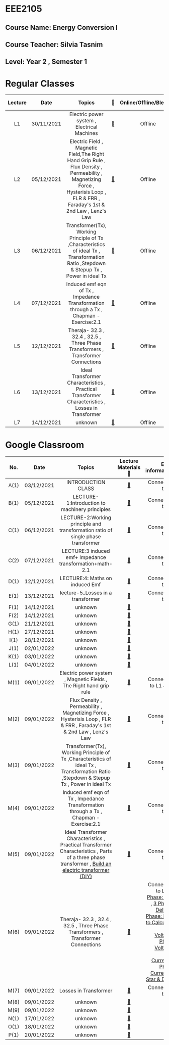 # **EEE2105** 
## Course Name: Energy Conversion I
## Course Teacher: **Silvia Tasnim**
## Level: Year 2 , Semester 1


# **Regular Classes** 
|Lecture|Date|Topics|:link:|Online/Offline/Blended|Extra information|
|:-----:|:------:|:-----:|:-----:|:-----:|-----:|
|L1|30/11/2021|Electric power system , Electrical Machines |[:notebook_with_decorative_cover:](https://www.protectedtext.com/eee2105)|Offline|Connected to A1 & M1|
|L2|05/12/2021|Electric Field , Magnetic Field,The Right Hand Grip Rule ,  Flux Density , Permeability , Magnetizing Force , Hysterisis Loop , FLR & FRR , Faraday's 1st & 2nd Law , Lenz's Law |[:notebook_with_decorative_cover:](https://www.protectedtext.com/eee2105)|Offline|Connected to B1 & M2|
|L3|06/12/2021|Transformer(Tx), Working Principle of Tx ,Characteristics of ideal Tx , Transformation Ratio ,Stepdown & Stepup Tx ,  Power in ideal Tx |[:notebook_with_decorative_cover:](https://www.protectedtext.com/eee2105)|Offline|Connected to C1 & M3|
|L4|07/12/2021|Induced emf eqn of Tx , Impedance Transformation through a Tx , Chapman - Exercise:2.1|[:notebook_with_decorative_cover:](https://www.protectedtext.com/eee2105)|Offline|Connected to C2 & M4|
|L5|12/12/2021|Theraja- 32.3 , 32.4 , 32.5  ,  Three Phase Transformers , Transformer Connections |[:notebook_with_decorative_cover:](https://www.protectedtext.com/eee2105)|Offline|Connected to D1 & M6|
|L6|13/12/2021|Ideal Transformer Characteristics , Practical Transformer Characteristics , Losses in Transformer|[:notebook_with_decorative_cover:](https://www.protectedtext.com/eee2105)|Offline|Connected to M5 , M7 & E1|
|L7|14/12/2021|unknown|[:notebook_with_decorative_cover:](https://www.protectedtext.com/eee2105)|Offline||






# **Google Classroom** 
|No.|Date|Topics|Lecture Materials :link:|Extra information|
|:-----:|:------:|:-----:|:-----:|-----:|
|A(1)|03/12/2021|INTRODUCTION CLASS|[:blue_book:](https://www.protectedtext.com/eee2105)|Connected to L1|
|B(1)|05/12/2021|LECTURE-1:Introduction to machinery principles |[:closed_book:](https://www.protectedtext.com/eee2105)|Connected to L2|
|C(1)|06/12/2021|LECTURE-2:Working principle and transformation ratio of single phase transformer|[:orange_book:](https://www.protectedtext.com/eee2105)|Connected to L3|
|C(2)|07/12/2021|LECTURE:3 induced emf+ Impedance transformation+math-2.1|[:orange_book:](https://www.protectedtext.com/eee2105)|Connected to L4|
|D(1)|12/12/2021|LECTURE:4: Maths on induced Emf|[:green_book:](https://www.protectedtext.com/eee2105)|Connected to L5|
|E(1)|13/12/2021|lecture-5_Losses in a transformer|[:notebook:](https://www.protectedtext.com/eee2105)|Connected to L6|
|F(1)|14/12/2021|unknown|[:ledger:](https://www.protectedtext.com/eee2105)||
|F(2)|14/12/2021|unknown|[:ledger:](https://www.protectedtext.com/eee2105)||
|G(1)|21/12/2021|unknown|[:blue_book:](https://www.protectedtext.com/eee2105)||
|H(1)|27/12/2021|unknown|[:closed_book:](https://www.protectedtext.com/eee2105)||
|I(1)|28/12/2021|unknown|[:orange_book:](https://www.protectedtext.com/eee2105)||
|J(1)|02/01/2022|unknown|[:green_book:](https://www.protectedtext.com/eee2105)||
|K(1)|03/01/2022|unknown|[:notebook:](https://www.protectedtext.com/eee2105)||
|L(1)|04/01/2022|unknown|[:ledger:](https://www.protectedtext.com/eee2105)||
|M(1)|09/01/2022|Electric power system , Magnetic Fields , The Right hand grip rule|[:blue_book:](https://www.protectedtext.com/eee2105)|Connected to L1 & L2|
|M(2)|09/01/2022|Flux Density , Permeability , Magnetizing Force , Hysterisis Loop , FLR & FRR , Faraday's 1st & 2nd Law , Lenz's Law |[:blue_book:](https://www.protectedtext.com/eee2105)|Connected to L2|
|M(3)|09/01/2022|Transformer(Tx), Working Principle of Tx ,Characteristics of ideal Tx , Transformation Ratio ,Stepdown & Stepup Tx ,  Power in ideal Tx|[:blue_book:](https://www.protectedtext.com/eee2105)|Connected to L3|
|M(4)|09/01/2022|Induced emf eqn of Tx , Impedance Transformation through a Tx , Chapman - Exercise:2.1|[:blue_book:](https://www.protectedtext.com/eee2105)|Connected to L4|
|M(5)|09/01/2022|Ideal Transformer Characteristics , Practical Transformer Characteristics  , Parts of a three phase transformer , [Build an electric transformer (DIY)](https://www.youtube.com/watch?v=s6NyTprQCBI)|[:blue_book:](https://www.protectedtext.com/eee2105)|Connected to L6|
|M(6)|09/01/2022|Theraja- 32.3 , 32.4 , 32.5  ,  Three Phase Transformers , Transformer Connections |[:blue_book:](https://www.protectedtext.com/eee2105)|Connected to L5, [3 Phase: Star](https://youtu.be/rB1NafJ6XPk) , [3 Phase: Delta](https://youtu.be/7slCHGpfHtg), [3 Phase: How to Calculate Line Voltage, Phase Voltage, Line Current & Phase Current in Star & Delta](https://youtu.be/ky7cs1NYvCI) |
|M(7)|09/01/2022|Losses in Transformer|[:blue_book:](https://www.protectedtext.com/eee2105)|Connected to L6|
|M(8)|09/01/2022|unknown|[:blue_book:](https://www.protectedtext.com/eee2105)||
|M(9)|09/01/2022|unknown|[:blue_book:](https://www.protectedtext.com/eee2105)||
|N(1)|17/01/2022|unknown|[:closed_book:](https://www.protectedtext.com/eee2105)||
|O(1)|18/01/2022|unknown|[:orange_book:](https://www.protectedtext.com/eee2105)||
|P(1)|20/01/2022|unknown|[:green_book:](https://www.protectedtext.com/eee2105)||


